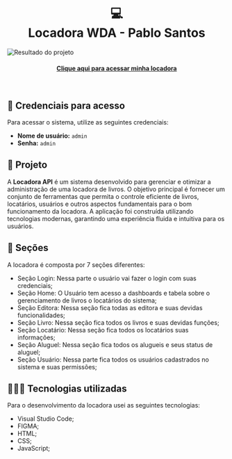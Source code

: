 <h1 align="center">
  💻<br>Locadora WDA -  Pablo Santos
</h1>

![Resultado do projeto](./src/assets/locadora-api.png)

<h4 align="center"><a href="https://locadora-api-wda.vercel.app/#/">Clique aqui para acessar minha locadora</a></h4><br>

## 👤 Credenciais para acesso

Para acessar o sistema, utilize as seguintes credenciais:

- **Nome de usuário:** `admin`
- **Senha:** `admin`
## 🌳 Projeto

A **Locadora API** é um sistema desenvolvido para gerenciar e otimizar a administração de uma locadora de livros. O objetivo principal é fornecer um conjunto de ferramentas que permita o controle eficiente de livros, locatários, usuários e outros aspectos fundamentais para o bom funcionamento da locadora. A aplicação foi construída utilizando tecnologias modernas, garantindo uma experiência fluida e intuitiva para os usuários.

## 📃 Seções

A locadora é composta por 7 seções diferentes:

- Seção Login: Nessa parte o usuário vai fazer o login com suas credenciais;
- Seção Home: O Usuário tem acesso a dashboards e tabela sobre o gerenciamento de livros o locatários do sistema;
- Seção Editora: Nessa seção fica todas as editora e suas devidas funcionalidades;
- Seção Livro: Nessa seção fica todos os livros e suas devidas funções;
- Seção Locatário: Nessa seção fica todos os locatários suas informações;
- Seção Aluguel: Nessa seção fica todos os alugueis e seus status de aluguel;
- Seção Usuário: Nessa parte fica todos os usuários cadastrados no sistema e suas permissões;

## 👨🏽‍💻 Tecnologias utilizadas

Para o desenvolvimento da locadora usei as seguintes tecnologias:

- Visual Studio Code;
- FIGMA;
- HTML;
- CSS;
- JavaScript;

